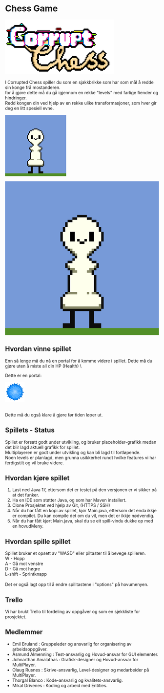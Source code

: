 # Chess Game

![TitleImage](https://github.com/Thobla/Corrupt-Chess/blob/master/ReadMeAssets/corruptChess.png?raw=true)

I Corrupted Chess spiller du som en sjakkbrikke som har som mål å redde sin konge frå mostanderen. \
for å gjøre dette må du gå igjennom en rekke "levels" med farlige fiender og hindringer. \
Redd kongen din ved hjelp av en rekke ulike transformasjoner, som hver gir deg en litt spesiell evne.

<img src="https://github.com/Thobla/Corrupt-Chess/blob/master/ReadMeAssets/pawnboi.gif?raw=true" width="200" heigth="200">

![Pawnboi](https://github.com/Thobla/Corrupt-Chess/blob/master/ReadMeAssets/pawnboi.gif?raw=true)

## Hvordan vinne spillet
Enn så lenge må du nå en portal for å komme videre i spillet. Dette må du gjøre uten å miste all din HP (Health) \

Dette er en portal:

![PortalImage](ReadMeAssets/Portal.gif)

 \
Dette må du også klare å gjøre før tiden løper ut.

## Spillets - Status
Spillet er forsatt godt under utvikling, og bruker placeholder-grafikk medan det blir lagd aktuell grafikk for spillet. \
Multiplayeren er godt under utvikling og kan bli lagd til fortløpende. \
Noen levels er planlagd, men grunna usikkerhet rundt hvilke features vi har ferdigstilt og vil bruke videre.

## Hvordan kjøre spillet
1. Last ned Java 17, ettersom det er testet på den versjonen er vi sikker på at det funker.
2. Ha en IDE som støtter Java, og som har Maven installert. 
3. Clone Prosjektet ved hjelp av Git, (HTTPS / SSH)
4. Når du har fått en kopi av spillet, kjør Main.java, ettersom det enda ikkje
er compilet. Du kan compile det om du vil, men det er ikkje nødvendig.
5. Når du har fått kjørt Main.java, skal du se eit spill-vindu dukke op med en hovudMeny.

## Hvordan spille spillet
Spillet bruker et opsett av "WASD" eller piltaster til å bevege spilleren. \
W - Hopp \
A - Gå mot venstre \
D - Gå mot høgre \
L-shift - Sprintknapp \
 \
Det er også lagt opp til å endre spilltastene i "options" på hovumenyen.

## Trello
Vi har brukt Trello til fordeling av oppgåver og som en sjekkliste for prosjektet. 

## Medlemmer
- Emil Bruland : Gruppeleder og ansvarlig for organisering av arbeidsoppgåver.
- Åsmund Almenning : Test-ansvarlig og Hovud-ansvar for GUI elementer.
- Johnarthan Amalathas : Grafisk-designer og Hovud-ansvar for MultiPlayer.
- Olaug Rusnes : Skrive-ansvarlig, Level-designer og medarbeider på MultiPlayer.
- Thorgal Blanco : Kode-ansvarlig og kvalitets-ansvarlig.
- Mikal Drivenes : Koding og arbeid med Entities.
